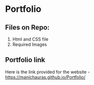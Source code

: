 # **Portfolio**
## Files on Repo:
1) Html and CSS file
2) Required Images

## Portfolio link
Here is the link provided for the website - https://manichauras.github.io/Portfolio/

